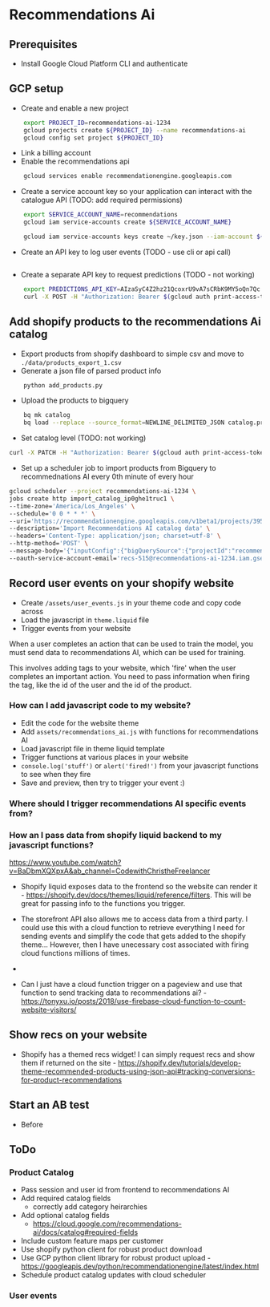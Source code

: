 # Recommendations Ai

## Prerequisites

- Install Google Cloud Platform CLI and authenticate

## GCP setup

- Create and enable a new project

```bash
    export PROJECT_ID=recommendations-ai-1234
    gcloud projects create ${PROJECT_ID} --name recommendations-ai 
    gcloud config set project ${PROJECT_ID}
```

- Link a billing account
- Enable the recommendations api

```bash
    gcloud services enable recommendationengine.googleapis.com
```

- Create a service account key so your application can interact with the catalogue API (TODO: add required permissions)

```bash
    export SERVICE_ACCOUNT_NAME=recommendations
    gcloud iam service-accounts create ${SERVICE_ACCOUNT_NAME}

    gcloud iam service-accounts keys create ~/key.json --iam-account ${SERVICE_ACCOUNT_NAME}@${PROJECT_ID}.iam.gserviceaccount.com
```

- Create an API key to log user events (TODO - use cli or api call)

```bash

```

- Create a separate API key to request predictions (TODO - not working)

```bash
    export PREDICTIONS_API_KEY=AIzaSyC4Z2hz21QcoxrU9vA7sCRbK9MY5oQn7Qc
    curl -X POST -H "Authorization: Bearer $(gcloud auth print-access-token)" -H "Content-Type: application/json; charset=utf-8" --data "{"predictionApiKeyRegistration": {"apiKey": '${PREDICTIONS_API_KEY}'}}" "https://recommendationengine.googleapis.com/v1beta1/projects/${PROJECT_ID}/locations/global/catalogs/default_catalog/eventStores/default_event_store/predictionApiKeyRegistrations"
```


## Add shopify products to the recommendations Ai catalog

- Export products from shopify dashboard to simple csv and move to `./data/products_export_1.csv`
- Generate a json file of parsed product info

```bash
    python add_products.py
```

- Upload the products to bigquery

```bash
    bq mk catalog
    bq load --replace --source_format=NEWLINE_DELIMITED_JSON catalog.products ./data/preprocessed_products.json ./recommendations_ai_schema.json
```

- Set catalog level (TODO: not working)

```bash
curl -X PATCH -H "Authorization: Bearer $(gcloud auth print-access-token)" -H "Content-Type: application/json; charset=utf-8" --data "{"catalogItemLevelConfig": {"eventItemLevel": "MASTER","predictItemLevel":"MASTER"}" "https://recommendationengine.googleapis.com/v1beta1/projects/${PROJECT_ID}/locations/global/catalogs/default_catalog/eventStores/default_event_store/predictionApiKeyRegistrations"
```

- Set up a scheduler job to import products from Bigquery to recommednations AI every 0th minute of every hour

```bash
gcloud scheduler --project recommendations-ai-1234 \
jobs create http import_catalog_ip0ghe1truc1 \
--time-zone='America/Los_Angeles' \
--schedule='0 0 * * *' \
--uri='https://recommendationengine.googleapis.com/v1beta1/projects/39575376907/locations/global/catalogs/default_catalog/catalogItems:import' \
--description='Import Recommendations AI catalog data' \
--headers='Content-Type: application/json; charset=utf-8' \
--http-method='POST' \
--message-body='{"inputConfig":{"bigQuerySource":{"projectId":"recommendations-ai-1234","datasetId":"catalog","tableId":"products","dataSchema":"catalog_recommendations_ai"}}}' \
--oauth-service-account-email='recs-515@recommendations-ai-1234.iam.gserviceaccount.com'
```

## Record user events on your shopify website

- Create `/assets/user_events.js` in your theme code and copy code across
- Load the javascript in `theme.liquid` file
- Trigger events from your website

When a user completes an action that can be used to train the model, you must send data to recommendations AI, which can be used for training.

This involves adding tags to your website, which 'fire' when the user completes an important action. You need to pass information when firing the tag, like the id of the user and the id of the product.

### How can I add javascript code to my website?

- Edit the code for the website theme
- Add `assets/recommendations_ai.js` with functions for recommendations AI
- Load javascript file in theme liquid template
- Trigger functions at various places in your website
- `console.log('stuff')` or `alert('fired!')` from your javascript functions to see when they fire 
- Save and preview, then try to trigger your event :)

### Where should I trigger recommendations AI specific events from?

### How an I pass data from shopify liquid backend to my javascript functions?
https://www.youtube.com/watch?v=BaDbmXQXpxA&ab_channel=CodewithChristheFreelancer

- Shopify liquid exposes data to the frontend so the website can render it - https://shopify.dev/docs/themes/liquid/reference/filters. This will be great for passing info to the functions you trigger.
- The storefront API also allows me to access data from a third party. I could use this with a cloud function to retrieve everything I need for sending events and simplify the code that gets added to the shopify theme... However, then I have unecessary cost associated with firing cloud functions millions of times.
- 


- Can I just have a cloud function trigger on a pageview and use that function to send tracking data to recommendations ai? - https://tonyxu.io/posts/2018/use-firebase-cloud-function-to-count-website-visitors/

## Show recs on your website

- Shopify has a themed recs widget! I can simply request recs and show them if returned on the site - https://shopify.dev/tutorials/develop-theme-recommended-products-using-json-api#tracking-conversions-for-product-recommendations

## Start an AB test

- Before 

## ToDo

### Product Catalog

- Pass session and user id from frontend to recommendations AI
- Add required catalog fields
    - correctly add category heirarchies
- Add optional catalog fields
    - https://cloud.google.com/recommendations-ai/docs/catalog#required-fields
- Include custom feature maps per customer
- Use shopify python client for robust product download
- Use GCP python client library for robust product upload - https://googleapis.dev/python/recommendationengine/latest/index.html
- Schedule product catalog updates with cloud scheduler

### User events
